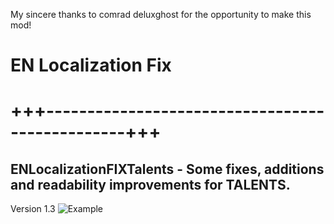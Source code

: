 My sincere thanks to comrad deluxghost for the opportunity to make this mod!

# EN Localization Fix
# +++------------------------------------------------+++

## ENLocalizationFIXTalents - Some fixes, additions and readability improvements for TALENTS.
Version 1.3
![Example](https://staticdelivery.nexusmods.com/mods/4943/images/210/210-1717134353-341538643.png)
